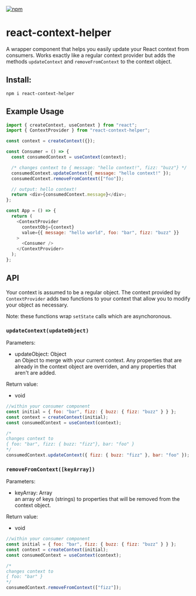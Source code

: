 [![npm](https://img.shields.io/npm/v/react-context-helper.svg)](https://www.npmjs.com/package/react-context-helper)

# react-context-helper

A wrapper component that helps you easily update your React context from consumers. Works exactly like a regular context provider but adds the methods `updateContext` and `removeFromContext` to the context object.

## Install:

`npm i react-context-helper`

## Example Usage

```js
import { createContext, useContext } from "react";
import { ContextProvider } from "react-context-helper";

const context = createContext({});

const Consumer = () => {
  const consumedContext = useContext(context);

  /* changes context to { message: "hello context!", fizz: "buzz"} */
  consumedContext.updateContext({ message: "hello context!" });
  consumedContext.removeFromContext(["foo"]);

  // output: hello context!
  return <div>{consumedContext.message}</div>;
};

const App = () => {
  return (
    <ContextProvider
      contextObj={context}
      value={{ message: "hello world", foo: "bar", fizz: "buzz" }}
    >
      <Consumer />
    </ContextProvider>
  );
};
```

## API

Your context is assumed to be a regular object. The context provided by `ContextProvider` adds two functions to your context that allow you to modify your object as necessary.

Note: these functions wrap `setState` calls which are asynchoronous.

### `updateContext(updateObject)`

Parameters:

- updateObject: Object  
  an Object to merge with your current context. Any properties that are already in the context object are overriden, and any properties that aren't are added.

Return value:

- void

```js
//within your consumer component
const initial = { foo: "bar", fizz: { buzz: { fizz: "buzz" } } };
const context = createContext(initial);
const consumedContext = useContext(context);

/* 
changes context to 
{ foo: "bar", fizz: { buzz: "fizz"}, bar: "foo" } 
*/
consumedContext.updateContext({ fizz: { buzz: "fizz" }, bar: "foo" });
```

### `removeFromContext([keyArray])`

Parameters:

- keyArray: Array<string>  
  an array of keys (strings) to properties that will be removed from the context object.

Return value:

- void

```js
//within your consumer component
const initial = { foo: "bar", fizz: { buzz: { fizz: "buzz" } } };
const context = createContext(initial);
const consumedContext = useContext(context);

/* 
changes context to 
{ foo: "bar" } 
*/
consumedContext.removeFromContext(["fizz"]);
```
